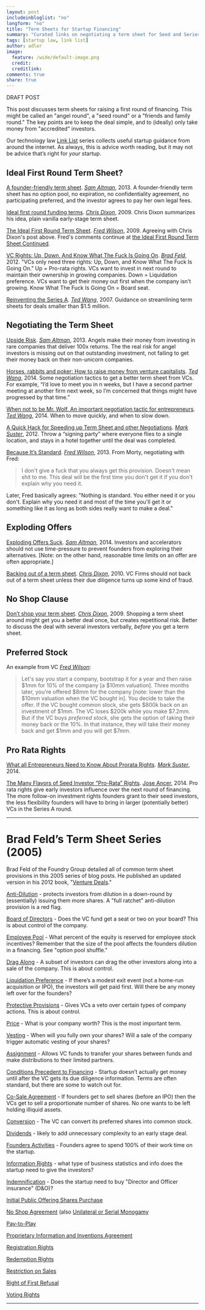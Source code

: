 ```yaml
---
layout: post
includeinbloglist: "no"
longform: "no"
title: "Term Sheets for Startup Financing"
summary: "Curated links on negotiating a term sheet for Seed and Series A rounds."
tags: [startup law, link list]
author: adler
image:
  feature: /wide/default-image.png
  credit:
  creditlink:
comments: true
share: true
---
```


DRAFT POST


<p class="big-text">This post discusses term sheets for raising a first round of financing. This might be called an "angel round", a "seed round" or a "friends and family round." The key points are to keep the deal simple, and to (ideally) only take money from "accredited" investors.</p> 

Our technology law <a href="/tags/#link+list">Link List</a> series collects useful startup guidance from around the internet. As always, this is advice worth reading, but it may not be advice that’s right for *your* startup.




## Ideal First Round Term Sheet? 

[A founder-friendly term sheet](http://blog.samaltman.com/a-founder-friendly-term-sheet). [*Sam Altman*](https://twitter.com/sama), 2013. A founder-friendly term sheet has no option pool, no expiration, no confidentiality agreement, no participating preferred, and the investor agrees to pay her own legal fees. 

[Ideal first round funding terms](http://cdixon.org/2009/08/16/ideal-first-round-funding-terms/). [*Chris Dixon*](https://twitter.com/cdixon), 2009. Chris Dixon summarizes his idea, plain vanilla early-stage term sheet. 

[The Ideal First Round Term Sheet](http://avc.com/2009/08/the-ideal-first-round-term-sheet/). [*Fred Wilson*](https://twitter.com/fredwilson), 2009. Agreeing with Chris Dixon's post above.  Fred's comments continue at [the Ideal First Round Term Sheet Continued](http://avc.com/2009/08/the-ideal-first-round-term-sheet-continued/). 


[VC Rights: Up, Down, And Know What The Fuck Is Going On](http://www.feld.com/archives/2012/05/vc-rights-up-down-and-know-what-the-fuck-is-going-on.html). [*Brad Feld*](https://twitter.com/bfeld), 2012. "VCs only need three rights: Up, Down, and Know What The Fuck Is Going On." Up = Pro-rata rights. VCs want to invest in next round to maintain their ownership in growing companies. Down = Liquidation preference. VCs want to get their money out first when the company isn’t growing. Know What The Fuck Is Going On = Board seat. 

[Reinventing the Series A](http://venturebeat.com/2007/09/17/reinventing-the-series-a/). [*Ted Wang*](https://twitter.com/twang), 2007. Guidance on streamlining term sheets for deals smaller than $1.5 million.  

## Negotiating the Term Sheet

[Upside Risk](http://blog.samaltman.com/upside-risk). [*Sam Altman*](https://twitter.com/sama), 2013. Angels make their money from investing in rare companies that deliver 100x returns. The the real risk for angel investors is missing out on that outstanding investment, not failing to get their money back on their non-unicorn companies. 

[Horses, rabbits and poker: How to raise money from venture capitalists](https://medium.com/@twang/horses-rabbits-and-poker-b00d1bd56210). [*Ted Wang*](https://twitter.com/twang), 2014.  Some negotiation tactics to get a better term sheet from VCs. For example, “I’d love to meet you in n weeks, but I have a second partner meeting at another firm next week, so I’m concerned that things might have progressed by that time.” 

[When not to be Mr. Wolf. An important negotiation tactic for entrepreneurs](https://medium.com/@twang/when-not-to-be-mr-wolf-e56275211dd1).  [*Ted Wang*](https://twitter.com/twang), 2014. When to move quickly, and when to slow down. 


[A Quick Hack for Speeding up Term Sheet and other Negotiations](http://www.bothsidesofthetable.com/2012/03/17/a-quick-hack-for-speeding-up-term-sheet-and-other-negotiations/). [*Mark Suster*](https://twitter.com/msuster), 2012. Throw a “signing party” where everyone flies to a single location, and stays in a hotel together until the deal was completed. 

[Because It’s Standard](http://avc.com/2013/04/because-its-standard/). [*Fred Wilson*](https://twitter.com/fredwilson), 2013.  From Morty, negotiating with Fred: 

> I don't give a fuck that you always get this provision. Doesn't mean shit to me. This deal will be the first time you don't get it if you don't explain why you need it.

Later, Fred basically agrees: "Nothing is standard. You either need it or you don't. Explain why you need it and most of the time you'll get it or something like it as long as both sides really want to make a deal."



## Exploding Offers

[Exploding Offers Suck](http://blog.ycombinator.com/exploding-offers-suck). [*Sam Altman*](https://twitter.com/sama), 2014. Investors and accelerators should not use time-pressure to prevent founders from exploring their alternatives. [Note: on the other hand, reasonable time limits on an offer are often appropriate.] 

[Backing out of a term sheet](http://cdixon.org/2010/02/03/backing-out-of-a-term-sheet/). [*Chris Dixon*](https://twitter.com/cdixon), 2010. VC Firms should not back out of a term sheet unless their due diligence turns up some kind of fraud. 

## No Shop Clause 

[Don’t shop your term sheet](http://cdixon.org/2009/09/02/dont-shop-your-term-sheet/). [*Chris Dixon*](https://twitter.com/cdixon), 2009. Shopping a term sheet around might get you a better deal once, but creates repetitional risk. Better to discuss the deal with several investors verbally, *before* you get a term sheet. 

## Preferred Stock

An example from  VC [*Fred Wilson*](https://twitter.com/fredwilson): 

> Let's say you start a company, bootstrap it for a year and then raise $1mm for 10% of the company [a $10mm valuation]. Three months later, you're offered $8mm for the company [note: lower than the $10mm valuation when the VC bought in]. You decide to take the offer. If the VC bought common stock, she gets $800k back on an investment of $1mm. The VC loses $200k while you make $7.2mm. But if the VC buys *preferred stock*, she gets the option of taking their money back or the 10%. In that instance, they will take their money back and get $1mm and you will get $7mm.


## Pro Rata Rights

[What all Entrepreneurs Need to Know About Prorata Rights](http://www.bothsidesofthetable.com/2014/10/12/the-authoritative-guide-to-prorata-rights/). [*Mark Suster*](https://twitter.com/msuster), 2014. 

[The Many Flavors of Seed Investor “Pro-Rata” Rights](http://siliconhillslawyer.com/2014/11/27/seed-investor-pro-rata-rights/). [Jose Ancer](https://twitter.com/ancerj), 2014. Pro rata rights give early investors influence over the next round of financing. The more follow-on investment rights founders grant to their seed investors, the less flexibility founders will have to bring in larger (potentially better) VCs in the Series A round.

- - - 

# Brad Feld’s Term Sheet Series (2005)

Brad Feld of the Foundry Group detailed all of common term sheet provisions in this 2005 series of blog posts. He published an updated version in his 2012 book, "[Venture Deals](http://www.amazon.com/Venture-Deals-Smarter-Lawyer-Capitalist/dp/1118443616)." 

[Anti-Dilution](http://feld.com/archives/2005/03/term-sheet-anti-dilution.html) - protects investors from dilution in a down-round by (essentially) issuing them more shares. A "full ratchet" anti-dilution provision is a red flag. 

[Board of Directors](http://www.feld.com/archives/2005/01/term-sheet-board-of-directors.html) - Does the VC fund get a seat or two on your board? This is about control of the company. 

[Employee Pool](http://feld.com/archives/2005/07/term-sheet-voting-rights-and-employee-pool.html) - What percent of the equity is reserved for employee stock incentives? Remember that the size of the pool affects the founders dilution in a financing. See "option pool shuffle."

[Drag Along](http://feld.com/archives/2005/02/term-sheet-drag-along.html) - A subset of investors can drag the other investors along into a sale of the company. This is about control. 

[Liquidation Preference](http://feld.com/archives/2005/01/term-sheet-liquidation-preference.html) - If there’s a modest exit event (not a home-run acquisition or IPO), the investors will get paid first. Will there be any money left over for the founders? 

[Protective Provisions](http://www.feld.com/archives/2005/01/term-sheet-protective-provisions.html) - Gives VCs a veto over certain types of company actions. This is about control. 

[Price](http://feld.com/archives/2005/01/term-sheet-price.html) - What is your company worth? This is the most important term. 

[Vesting](http://feld.com/archives/2005/05/term-sheet-vesting.html) - When will you fully own your shares? Will a sale of the company trigger automatic vesting of your shares? 

[Assignment](http://feld.com/archives/2005/08/term-sheet-indemnification-and-assignment.html) - Allows VC funds to transfer your shares between funds and make distributions to their limited partners.  

[Conditions Precedent to Financing](http://feld.com/archives/2005/04/term-sheet-conditions-precedent-to-financing.html) - Startup doesn’t actually get money until after the VC gets its due diligence information. Terms are often standard, but there are some to watch out for.

[Co-Sale Agreement](http://feld.com/archives/2005/07/term-sheet-restriction-on-sales-proprietary-inventions-and-co-sale-agreement.html) - If founders get to sell shares (before an IPO) then the VCs get to sell a proportionate number of shares. No one wants to be left holding illiquid assets. 

[Conversion](http://feld.com/archives/2005/04/term-sheet-conversion.html) - The VC can convert its preferred shares into common stock.

[Dividends](http://feld.com/archives/2005/03/term-sheet-dividends.html) - likely to add unnecessary complexity to an early stage deal. 

[Founders Activities](http://feld.com/archives/2005/07/term-sheet-founders-activities.html) - Founders agree to spend 100% of their work time on the startup. 

[Information Rights](http://feld.com/archives/2005/06/term-sheet-information-and-registration-rights.html) - what type of business statistics and info does the startup need to give the investors? 

[Indemnification](http://feld.com/archives/2005/08/term-sheet-indemnification-and-assignment.html) - Does the startup need to buy "Director and Officer insurance"  (D&O)? 

[Initial Public Offering Shares Purchase](http://feld.com/archives/2005/07/term-sheet-initial-public-offering-shares-purchase.html)

[No Shop Agreement](http://feld.com/archives/2005/08/term-sheet-no-shop-agreement.html) (also [Unilateral or Serial Monogamy](http://www.feld.com/archives/2005/08/unilateral-or-serial-monogamy.html)

[Pay-to-Play](http://feld.com/archives/2005/03/term-sheet-pay-to-play.html)

[Proprietary Information and Inventions Agreement](http://feld.com/archives/2005/07/term-sheet-restriction-on-sales-proprietary-inventions-and-co-sale-agreement.html)

[Registration Rights](http://feld.com/archives/2005/06/term-sheet-information-and-registration-rights.html)

[Redemption Rights](http://feld.com/archives/2005/03/term-sheet-redemption-rights.html)

[Restriction on Sales](http://feld.com/archives/2005/07/term-sheet-restriction-on-sales-proprietary-inventions-and-co-sale-agreement.html)

[Right of First Refusal](http://feld.com/archives/2005/06/term-sheet-right-of-first-refusal.html)

[Voting Rights](http://feld.com/archives/2005/07/term-sheet-voting-rights-and-employee-pool.html)

- - - 
